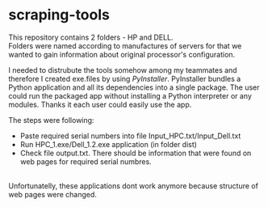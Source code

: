 # scraping-tools

This repository contains 2 folders - HP and DELL. <br>
Folders were named according to manufactures of servers for that we wanted to gain information about original processor's configuration.<br>

I needed to distrubute the tools somehow among my teammates and therefore I created exe.files by using <i>PyInstaller</i>. PyInstaller bundles a Python application and all its dependencies into a single package. The user could run the packaged app without installing a Python interpreter or any modules. Thanks it each user could easily use the app. <br>

The steps were following:
* Paste required serial numbers into file Input_HPC.txt/Input_Dell.txt
* Run HPC_1.exe/Dell_1.2.exe application (in folder dist)
* Check file output.txt. There should be information that were found on web pages for required serial numbres.  

<br>
Unfortunatelly, these applications dont work anymore because structure of web pages were changed. 





